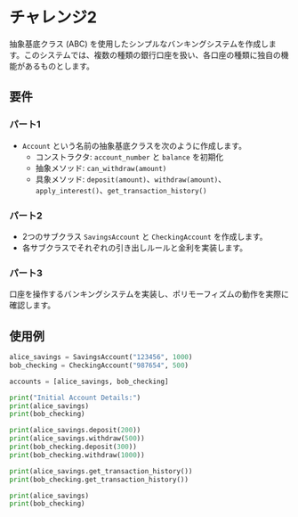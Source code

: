 # チャレンジ2
抽象基底クラス (ABC) を使用したシンプルなバンキングシステムを作成します。このシステムでは、複数の種類の銀行口座を扱い、各口座の種類に独自の機能があるものとします。

## 要件
### パート1
- `Account` という名前の抽象基底クラスを次のように作成します。
  - コンストラクタ: `account_number` と `balance` を初期化
  - 抽象メソッド: `can_withdraw(amount)`
  - 具象メソッド: `deposit(amount)`、`withdraw(amount)`、`apply_interest()`、`get_transaction_history()`
### パート2
- 2つのサブクラス `SavingsAccount` と `CheckingAccount` を作成します。
- 各サブクラスでそれぞれの引き出しルールと金利を実装します。
### パート3
口座を操作するバンキングシステムを実装し、ポリモーフィズムの動作を実際に確認します。

## 使用例
```python
alice_savings = SavingsAccount("123456", 1000)
bob_checking = CheckingAccount("987654", 500)

accounts = [alice_savings, bob_checking]

print("Initial Account Details:")
print(alice_savings)
print(bob_checking)

print(alice_savings.deposit(200))
print(alice_savings.withdraw(500))
print(bob_checking.deposit(300))
print(bob_checking.withdraw(1000))

print(alice_savings.get_transaction_history())
print(bob_checking.get_transaction_history())

print(alice_savings)
print(bob_checking)
```
